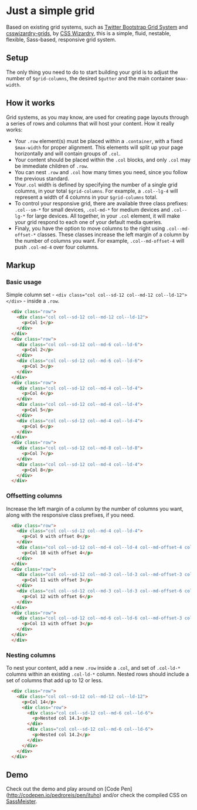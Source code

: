 # Just a simple grid

Based on existing grid systems, such as [Twitter Bootstrap Grid System](http://getbootstrap.com/css/#grid) and [csswizardry-grids](http://csswizardry.com/csswizardry-grids/), by [CSS Wizardry](http://csswizardry.com/), this is a simple, fluid, nestable, flexible, Sass-based, responsive grid system.


## Setup

The only thing you need to do to start building your grid is to adjust the number of `$grid-columns`, the desired `$gutter` and the main container `$max-width`.

## How it works

Grid systems, as you may know, are used for creating page layouts through a series of rows and columns that will host your content. How it really works:

* Your `.row` element(s) must be placed within a `.container`, with a fixed `$max-width` for proper alignment. This elements will split up your page horizontally and will contain groups of `.col`.
* Your content should be placed within the `.col` blocks, and only `.col` may be immediate children of `.row`.
* You can nest `.row` and `.col` how many times you need, since you follow the previous standard.
* Your`.col` width is defined by specifying the number of a single grid columns, in your total `$grid-columns`. For example, a `.col--lg-4` will represent a width of 4 columns in your `$grid-columns` total.
* To control your responsive grid, there are available three class prefixes: `.col--sm-*` for small devices, `.col-md-*` for medium devices and `.col--lg-*` for large devices. All together, in your `.col` element, it will make your grid respond to each one of your default media queries.
* Finaly, you have the option to move columns to the right using `.col--md-offset-*` classes. These classes increase the left margin of a column by the number of columns you want. For example, `.col--md-offset-4` will push `.col-md-4` over four columns.


## Markup

### Basic usage
Simple column set - `<div class="col col--sd-12 col--md-12 col--ld-12"></div>` - inside a `.row`.

```html
  <div class="row">
    <div class="col col--sd-12 col--md-12 col--ld-12">
      <p>Col 1</p>
    </div>
  </div>
  <div class="row">
    <div class="col col--sd-12 col--md-6 col--ld-6">
      <p>Col 2</p>
    </div>
    <div class="col col--sd-12 col--md-6 col--ld-6">
      <p>Col 3</p>
    </div>
  </div>
  <div class="row">
    <div class="col col--sd-12 col--md-4 col--ld-4">
      <p>Col 4</p>
    </div>
    <div class="col col--sd-12 col--md-4 col--ld-4">
      <p>Col 5</p>
    </div>
    <div class="col col--sd-12 col--md-4 col--ld-4">
      <p>Col 6</p>
    </div>
  </div>
  <div class="row">
    <div class="col col--sd-12 col--md-8 col--ld-8">
      <p>Col 7</p>
    </div>
    <div class="col col--sd-12 col--md-4 col--ld-4">
      <p>Col 8</p>
    </div>
  </div>
```

### Offsetting columns
Increase the left margin of a column by the number of columns you want, along with the responsive class prefixes, if you need.

```html
  <div class="row">
    <div class="col col--sd-12 col--md-4 col--ld-4">
      <p>Col 9 with offset 0</p>
    </div>
    <div class="col col--sd-12 col--md-4 col--ld-4 col--md-offset-4 col--ld-offset-4">
      <p>Col 10 with offset 4</p>
    </div>
  </div>
  <div class="row">
    <div class="col col--sd-12 col--md-3 col--ld-3 col--md-offset-3 col--ld-offset-3">
      <p>Col 11 with offset 3</p>
    </div>
    <div class="col col--sd-12 col--md-3 col--ld-3 col--md-offset-6 col--ld-offset-6">
      <p>Col 12 with offset 6</p>
    </div>
  </div>
  <div class="row">
    <div class="col col--sd-12 col--md-6 col--ld-6 col--md-offset-3 col--ld-offset-3">
      <p>Col 13 with offset 3</p>
    </div>
  </div>
  </div>
```

### Nesting columns
To nest your content, add a new `.row` inside a `.col`, and set of `.col-ld-*` columns within an existing `.col-ld-*` column. Nested rows should include a set of columns that add up to 12 or less.

```html
  <div class="row">
    <div class="col col--sd-12 col--md-12 col--ld-12">
      <p>Col 14</p>
      <div class="row">
        <div class="col col--sd-12 col--md-6 col--ld-6">
          <p>Nested col 14.1</p>
        </div>
        <div class="col col--sd-12 col--md-6 col--ld-6">
          <p>Nested col 14.2</p>
        </div>
      </div>
    </div>
  </div>
```

## Demo
Check out the demo and play around on [Code Pen] (http://codepen.io/pedroreis/pen/ituho) and/or check the compiled CSS on [SassMeister](http://sassmeister.com/gist/75073548a2a598f75e40).
